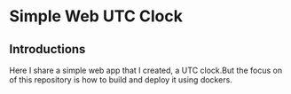 # Simple Web UTC Clock

## Introductions
Here I share a simple web app that I created, a UTC clock.But the focus on of this repository is how to build and deploy it using dockers.
